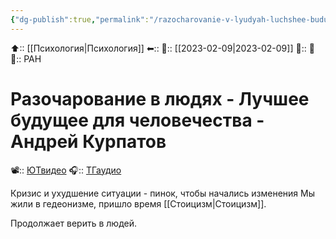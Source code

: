```yaml
---
{"dg-publish":true,"permalink":"/razocharovanie-v-lyudyah-luchshee-budushhee-dlya-chelovechestva-andrej-kurpatov/"}
---
```



⬆:: [[Психология\|Психология]]
⬅::
📅:: [[2023-02-09\|2023-02-09]] 
🚦:: 🔵
💬:: РАН

# Разочарование в людях - Лучшее будущее для человечества - Андрей Курпатов

📽:: [ЮТвидео](https://youtu.be/VeAuZOx7Zbs)
🎧:: [ТГаудио](https://t.me/openlibaudio/13/122)

Кризис и ухудшение ситуации - пинок, чтобы начались изменения
Мы жили в гедеонизме, пришло время [[Стоицизм\|Стоицизм]].

Продолжает верить в людей.






